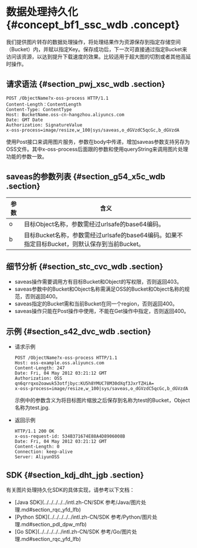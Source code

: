 # 数据处理持久化 {#concept_bf1_ssc_wdb .concept}

我们提供图片转存的数据处理操作，将处理结果作为资源保存到指定存储空间（Bucket）内，并赋以指定Key。保存成功后，下一次可直接通过指定Bucket来访问该资源，以达到提升下载速度的效果。比较适用于超大图的切割或者其他高延时操作。

## 请求语法 {#section_pwj_xsc_wdb .section}

```
POST /ObjectName?x-oss-process HTTP/1.1
Content-Length：ContentLength
Content-Type: ContentType
Host: BucketName.oss-cn-hangzhou.aliyuncs.com
Date: GMT Date
Authorization: SignatureValue
x-oss-process=image/resize,w_100|sys/saveas,o_dGVzdC5qcGc,b_dGVzdA
```

使用Post接口来调用图片服务，参数在body中传递，增加saveas参数支持另存为OSS文件。其中x-oss-process后面跟的参数和使用queryString来调用图片处理功能的参数一致。

## saveas的参数列表 {#section_g54_x5c_wdb .section}

|参数|含义|
|--|--|
|o|目标Object名称，参数需经过urlsafe的base64编码。|
|b|目标Bucket名称，参数需经过urlsafe的base64编码。如果不指定目标Bucket，则默认保存到当前Bucket。|

## 细节分析 {#section_stc_cvc_wdb .section}

-   saveas操作需要调用方有目标Bucket和Object的写权限，否则返回403。
-   saveas参数中的Bucket和Object名称需满足OSS的Bucket和Object名称的规范，否则返回400。
-   saveas指定的Bucket需和当前Bucket在同一个region，否则返回400。
-   saveas操作只能在Post操作中使用，不能在Get操作中指定，否则返回400。

## 示例 {#section_s42_dvc_wdb .section}

-   请求示例

    ```
    POST /ObjectName?x-oss-process HTTP/1.1
    Host: oss-example.oss.aliyuncs.com
    Content-Length: 247
    Date: Fri, 04 May 2012 03:21:12 GMT
    Authorization: OSS qn6qrrqxo2oawuk53otfjbyc:KU5h8YMUC78M30dXqf3JxrTZHiA=
    x-oss-process=image/resize,w_100|sys/saveas,o_dGVzdC5qcGc,b_dGVzdA
    ```

    示例中的参数含义为将目标图片缩放之后保存到名称为test的Bucket，Object名称为test.jpg.

-   返回示例

    ```
    HTTP/1.1 200 OK
    x-oss-request-id: 534B371674E88A4D8906008B
    Date: Fri, 04 May 2012 03:21:12 GMT
    Content-Length: 0
    Connection: keep-alive
    Server: AliyunOSS
    ```


## SDK {#section_kdj_dht_jgb .section}

有关图片处理持久化SDK的具体实现，请参考以下文档：

-   [Java SDK](../../../../../intl.zh-CN/SDK 参考/Java/图片处理.md#section_rqc_yfd_lfb)
-   [Python SDK](../../../../../intl.zh-CN/SDK 参考/Python/图片处理.md#section_pdl_dpw_mfb)
-   [Go SDK](../../../../../intl.zh-CN/SDK 参考/Go/图片处理.md#section_rqc_yfd_lfb)

